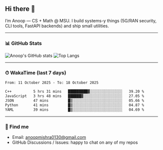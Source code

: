 ## Hi there 👋

I’m Anoop — CS + Math @ MSU. I build systems-y things (5G/RAN security, CLI tools, FastAPI backends) and ship small utilities.

---

### 📊 GitHub Stats
<!-- GitHub Readme Stats -->
![Anoop's GitHub stats](https://github-readme-stats.vercel.app/api?username=Anoop130&show_icons=true&theme=radical&hide_title=true)
![Top Langs](https://github-readme-stats.vercel.app/api/top-langs/?username=Anoop130&layout=compact&theme=radical)

---

### ⏱ WakaTime (last 7 days)
<!--START_SECTION:waka-->

```txt
From: 11 October 2025 - To: 18 October 2025

C++          5 hrs 31 mins   █████████▓░░░░░░░░░░░░░░░   39.20 %
JavaScript   3 hrs 48 mins   ██████▓░░░░░░░░░░░░░░░░░░   27.05 %
JSON         47 mins         █▒░░░░░░░░░░░░░░░░░░░░░░░   05.66 %
Python       41 mins         █▒░░░░░░░░░░░░░░░░░░░░░░░   04.87 %
YAML         39 mins         █▒░░░░░░░░░░░░░░░░░░░░░░░   04.69 %
```

<!--END_SECTION:waka-->

---

### 🔗 Find me
- Email: anoopmishra0130@gmail.com
- GitHub Discussions / Issues: happy to chat on any of my repos

